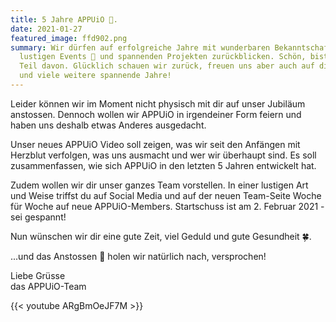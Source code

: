 ```yaml
---
title: 5 Jahre APPUiO 🥳.
date: 2021-01-27
featured_image: ffd902.png
summary: Wir dürfen auf erfolgreiche Jahre mit wunderbaren Bekanntschaften,
  lustigen Events 🍻 und spannenden Projekten zurückblicken. Schön, bist du ein
  Teil davon. Glücklich schauen wir zurück, freuen uns aber auch auf die Zukunft
  und viele weitere spannende Jahre!
---
```

Leider können wir im Moment nicht physisch mit dir auf unser Jubiläum anstossen. Dennoch wollen wir APPUiO in irgendeiner Form feiern und haben uns deshalb etwas Anderes ausgedacht.

Unser neues APPUiO Video soll zeigen, was wir seit den Anfängen mit Herzblut verfolgen, was uns ausmacht und wer wir überhaupt sind. Es soll zusammenfassen, wie sich APPUiO in den letzten 5 Jahren entwickelt hat.

Zudem wollen wir dir unser ganzes Team vorstellen. In einer lustigen Art und Weise triffst du auf Social Media und auf der neuen Team-Seite Woche für Woche auf neue APPUiO-Members. Startschuss ist am 2. Februar 2021 - sei gespannt!

Nun wünschen wir dir eine gute Zeit, viel Geduld und gute Gesundheit 🍀.

...und das Anstossen 🍻 holen wir natürlich nach, versprochen!

Liebe Grüsse\
das APPUiO-Team

{{< youtube ARgBmOeJF7M >}}
